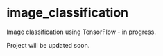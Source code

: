 # image_classification

Image classification using TensorFlow - in progress.

Project will be updated soon.
